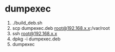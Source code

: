 # dumpexec

1. ./build_deb.sh
2. scp dumpexec.deb root@192.168.x.x:/var/root
3. ssh root@192.168.x.x
4. dpkg -i dumpexec.deb
5. dumpexec
